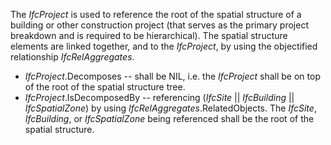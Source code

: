The _IfcProject_ is used to reference the root of the spatial structure of a building or other construction project (that serves as the primary project breakdown and is required to be hierarchical). The spatial structure elements are linked together, and to the _IfcProject_, by using the objectified relationship _IfcRelAggregates_.

* _IfcProject_.Decomposes -- shall be NIL, i.e. the _IfcProject_ shall be on top of the root of the spatial structure tree.
* _IfcProject_.IsDecomposedBy -- referencing (_IfcSite_ || _IfcBuilding_ || _IfcSpatialZone_) by using _IfcRelAggregates_.RelatedObjects. The _IfcSite_, _IfcBuilding_, or _IfcSpatialZone_ being referenced shall be the root of the spatial structure.